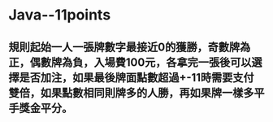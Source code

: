 # Java--11points
## 規則起始一人一張牌數字最接近0的獲勝，奇數牌為正，偶數牌為負，入場費100元，各拿完一張後可以選擇是否加注，如果最後牌面點數超過+-11時需要支付雙倍，如果點數相同則牌多的人勝，再如果牌一樣多平手獎金平分。